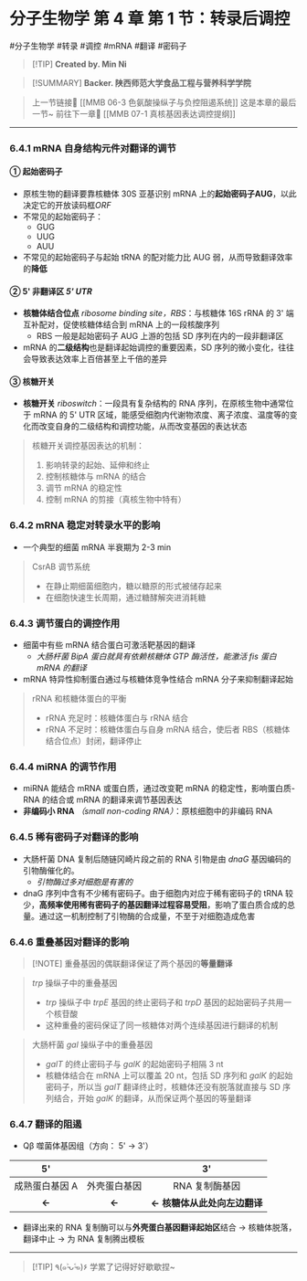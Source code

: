 # 分子生物学 第 4 章 第 1 节：转录后调控
#分子生物学 #转录 #调控 #mRNA #翻译 #密码子


> [!TIP] **Created by. Min Ni**

> [!SUMMARY] **Backer. 陕西师范大学食品工程与营养科学学院**

> 上一节链接🔗 [[MMB 06-3 色氨酸操纵子与负控阻遏系统]]
> 这是本章的最后一节~
> 前往下一章🚀 [[MMB 07-1 真核基因表达调控提纲]]

---
### 6.4.1 mRNA 自身结构元件对翻译的调节
#### ① 起始密码子
- 原核生物的翻译要靠核糖体 30S 亚基识别 mRNA 上的**起始密码子AUG**，以此决定它的开放读码框*ORF*
- 不常见的起始密码子：
	- GUG
	- UUG
	- AUU
- 不常见的起始密码子与起始 tRNA 的配对能力比 AUG 弱，从而导致翻译效率的**降低**

#### ② 5' 非翻译区 *5' UTR*
- **核糖体结合位点** *ribosome binding site，RBS*：与核糖体 16S rRNA 的 3' 端互补配对，促使核糖体结合到 mRNA 上的一段核酸序列
	- RBS 一般是起始密码子 AUG 上游的包括 SD 序列在内的一段非翻译区
- mRNA 的**二级结构**也是翻译起始调控的重要因素，SD 序列的微小变化，往往会导致表达效率上百倍甚至上千倍的差异

#### ③ 核糖开关
- **核糖开关** *riboswitch*：一段具有复杂结构的 RNA 序列，在原核生物中通常位于 mRNA 的 5' UTR 区域，能感受细胞内代谢物浓度、离子浓度、温度等的变化而改变自身的二级结构和调控功能，从而改变基因的表达状态

> 核糖开关调控基因表达的机制：
> 1. 影响转录的起始、延伸和终止
> 2. 控制核糖体与 mRNA 的结合
> 3. 调节 mRNA 的稳定性
> 4. 控制 mRNA 的剪接（真核生物中特有）

### 6.4.2 mRNA 稳定对转录水平的影响
- 一个典型的细菌 mRNA 半衰期为 2-3 min

> CsrAB 调节系统
> - 在静止期细菌细胞内，糖以糖原的形式被储存起来
> - 在细胞快速生长周期，通过糖酵解突进消耗糖

### 6.4.3 调节蛋白的调控作用
- 细菌中有些 mRNA 结合蛋白可激活靶基因的翻译
	- *大肠杆菌 BipA 蛋白就具有依赖核糖体 GTP 酶活性，能激活 fis 蛋白 mRNA 的翻译*
- mRNA 特异性抑制蛋白通过与核糖体竞争性结合 mRNA 分子来抑制翻译起始

> rRNA 和核糖体蛋白的平衡
> - rRNA 充足时：核糖体蛋白与 rRNA 结合
> - rRNA 不足时：核糖体蛋白与自身 mRNA 结合，使后者 RBS（核糖体结合位点）封闭，翻译停止

### 6.4.4 miRNA 的调节作用
- miRNA 能结合 mRNA 或蛋白质，通过改变靶 mRNA 的稳定性，影响蛋白质-RNA 的结合或 mRNA 的翻译来调节基因表达
- **非编码小 RNA** *（small non-coding RNA）*：原核细胞中的非编码 RNA

### 6.4.5 稀有密码子对翻译的影响
- 大肠杆菌 DNA 复制后随链冈崎片段之前的 RNA 引物是由 *dnaG* 基因编码的引物酶催化的。
	- *引物酶过多对细胞是有害的*
- dnaG 序列中含有不少稀有密码子。由于细胞内对应于稀有密码子的 tRNA 较少，**高频率使用稀有密码子的基因翻译过程容易受阻**，影响了蛋白质合成的总量。通过这一机制控制了引物酶的合成量，不至于对细胞造成危害

### 6.4.6 重叠基因对翻译的影响

> [!NOTE] 重叠基因的偶联翻译保证了两个基因的**等量翻译**

> *trp* 操纵子中的重叠基因
> - *trp* 操纵子中 *trpE* 基因的终止密码子和 *trpD* 基因的起始密码子共用一个核苷酸
> - 这种重叠的密码保证了同一核糖体对两个连续基因进行翻译的机制

> 大肠杆菌 *gal* 操纵子中的重叠基因
> - *galT* 的终止密码子与 *galK* 的起始密码子相隔 3 nt
> - 核糖体结合在 mRNA 上可以覆盖 20 nt，包括 SD 序列和 *galK* 的起始密码子，所以当 *galT* 翻译终止时，核糖体还没有脱落就直接与 SD 序列结合，开始 *galK* 的翻译，从而保证两个基因的等量翻译

### 6.4.7 翻译的阻遏
- Qβ 噬菌体基因组（方向： 5' → 3'）

|    5'    |        |        3'         |
| :------: | :----: | :---------------: |
| 成熟蛋白基因 A | 外壳蛋白基因 |     RNA 复制酶基因     |
|  **←**   | **←**  | **← 核糖体从此处向左边翻译** |

- 翻译出来的 RNA 复制酶可以与**外壳蛋白基因翻译起始区**结合 → 核糖体脱落，翻译中止 → 为 RNA 复制腾出模板

---
> [!TIP] ٩(๑˃̵ᴗ˂̵๑)۶ 学累了记得好好歇歇捏~
